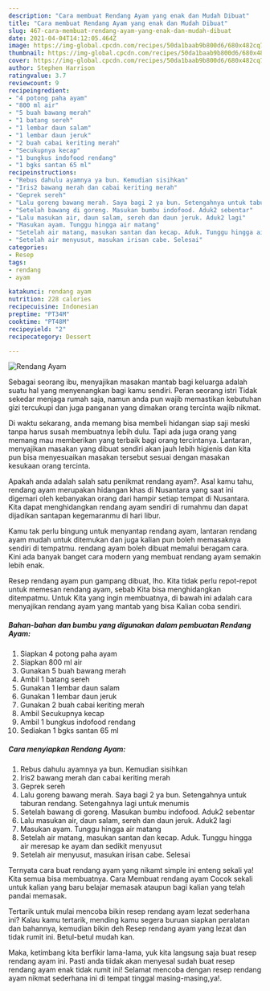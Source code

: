 ```yaml
---
description: "Cara membuat Rendang Ayam yang enak dan Mudah Dibuat"
title: "Cara membuat Rendang Ayam yang enak dan Mudah Dibuat"
slug: 467-cara-membuat-rendang-ayam-yang-enak-dan-mudah-dibuat
date: 2021-04-04T14:12:05.464Z
image: https://img-global.cpcdn.com/recipes/50da1baab9b800d6/680x482cq70/rendang-ayam-foto-resep-utama.jpg
thumbnail: https://img-global.cpcdn.com/recipes/50da1baab9b800d6/680x482cq70/rendang-ayam-foto-resep-utama.jpg
cover: https://img-global.cpcdn.com/recipes/50da1baab9b800d6/680x482cq70/rendang-ayam-foto-resep-utama.jpg
author: Stephen Harrison
ratingvalue: 3.7
reviewcount: 9
recipeingredient:
- "4 potong paha ayam"
- "800 ml air"
- "5 buah bawang merah"
- "1 batang sereh"
- "1 lembar daun salam"
- "1 lembar daun jeruk"
- "2 buah cabai keriting merah"
- "Secukupnya kecap"
- "1 bungkus indofood rendang"
- "1 bgks santan 65 ml"
recipeinstructions:
- "Rebus dahulu ayamnya ya bun. Kemudian sisihkan"
- "Iris2 bawang merah dan cabai keriting merah"
- "Geprek sereh"
- "Lalu goreng bawang merah. Saya bagi 2 ya bun. Setengahnya untuk taburan rendang. Setengahnya lagi untuk menumis"
- "Setelah bawang di goreng. Masukan bumbu indofood. Aduk2 sebentar"
- "Lalu masukan air, daun salam, sereh dan daun jeruk. Aduk2 lagi"
- "Masukan ayam. Tunggu hingga air matang"
- "Setelah air matang, masukan santan dan kecap. Aduk. Tunggu hingga air meresap ke ayam dan sedikit menyusut"
- "Setelah air menyusut, masukan irisan cabe. Selesai"
categories:
- Resep
tags:
- rendang
- ayam

katakunci: rendang ayam 
nutrition: 228 calories
recipecuisine: Indonesian
preptime: "PT34M"
cooktime: "PT48M"
recipeyield: "2"
recipecategory: Dessert

---
```



![Rendang Ayam](https://img-global.cpcdn.com/recipes/50da1baab9b800d6/680x482cq70/rendang-ayam-foto-resep-utama.jpg)

Sebagai seorang ibu, menyajikan masakan mantab bagi keluarga adalah suatu hal yang menyenangkan bagi kamu sendiri. Peran seorang istri Tidak sekedar menjaga rumah saja, namun anda pun wajib memastikan kebutuhan gizi tercukupi dan juga panganan yang dimakan orang tercinta wajib nikmat.

Di waktu  sekarang, anda memang bisa membeli hidangan siap saji meski tanpa harus susah membuatnya lebih dulu. Tapi ada juga orang yang memang mau memberikan yang terbaik bagi orang tercintanya. Lantaran, menyajikan masakan yang dibuat sendiri akan jauh lebih higienis dan kita pun bisa menyesuaikan masakan tersebut sesuai dengan masakan kesukaan orang tercinta. 



Apakah anda adalah salah satu penikmat rendang ayam?. Asal kamu tahu, rendang ayam merupakan hidangan khas di Nusantara yang saat ini digemari oleh kebanyakan orang dari hampir setiap tempat di Nusantara. Kita dapat menghidangkan rendang ayam sendiri di rumahmu dan dapat dijadikan santapan kegemaranmu di hari libur.

Kamu tak perlu bingung untuk menyantap rendang ayam, lantaran rendang ayam mudah untuk ditemukan dan juga kalian pun boleh memasaknya sendiri di tempatmu. rendang ayam boleh dibuat memalui beragam cara. Kini ada banyak banget cara modern yang membuat rendang ayam semakin lebih enak.

Resep rendang ayam pun gampang dibuat, lho. Kita tidak perlu repot-repot untuk memesan rendang ayam, sebab Kita bisa menghidangkan ditempatmu. Untuk Kita yang ingin membuatnya, di bawah ini adalah cara menyajikan rendang ayam yang mantab yang bisa Kalian coba sendiri.

<!--inarticleads1-->

##### Bahan-bahan dan bumbu yang digunakan dalam pembuatan Rendang Ayam:

1. Siapkan 4 potong paha ayam
1. Siapkan 800 ml air
1. Gunakan 5 buah bawang merah
1. Ambil 1 batang sereh
1. Gunakan 1 lembar daun salam
1. Gunakan 1 lembar daun jeruk
1. Gunakan 2 buah cabai keriting merah
1. Ambil Secukupnya kecap
1. Ambil 1 bungkus indofood rendang
1. Sediakan 1 bgks santan 65 ml




<!--inarticleads2-->

##### Cara menyiapkan Rendang Ayam:

1. Rebus dahulu ayamnya ya bun. Kemudian sisihkan
1. Iris2 bawang merah dan cabai keriting merah
1. Geprek sereh
1. Lalu goreng bawang merah. Saya bagi 2 ya bun. Setengahnya untuk taburan rendang. Setengahnya lagi untuk menumis
1. Setelah bawang di goreng. Masukan bumbu indofood. Aduk2 sebentar
1. Lalu masukan air, daun salam, sereh dan daun jeruk. Aduk2 lagi
1. Masukan ayam. Tunggu hingga air matang
1. Setelah air matang, masukan santan dan kecap. Aduk. Tunggu hingga air meresap ke ayam dan sedikit menyusut
1. Setelah air menyusut, masukan irisan cabe. Selesai




Ternyata cara buat rendang ayam yang nikamt simple ini enteng sekali ya! Kita semua bisa membuatnya. Cara Membuat rendang ayam Cocok sekali untuk kalian yang baru belajar memasak ataupun bagi kalian yang telah pandai memasak.

Tertarik untuk mulai mencoba bikin resep rendang ayam lezat sederhana ini? Kalau kamu tertarik, mending kamu segera buruan siapkan peralatan dan bahannya, kemudian bikin deh Resep rendang ayam yang lezat dan tidak rumit ini. Betul-betul mudah kan. 

Maka, ketimbang kita berfikir lama-lama, yuk kita langsung saja buat resep rendang ayam ini. Pasti anda tiidak akan menyesal sudah buat resep rendang ayam enak tidak rumit ini! Selamat mencoba dengan resep rendang ayam nikmat sederhana ini di tempat tinggal masing-masing,ya!.

